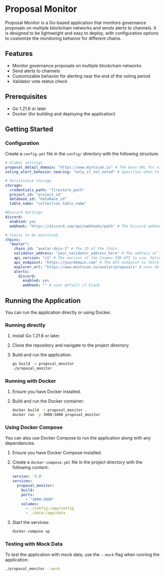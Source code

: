 # Proposal Monitor

Proposal Monitor is a Go-based application that monitors governance proposals on multiple blockchain networks and sends alerts to channels. It is designed to be lightweight and easy to deploy, with configuration options to customize the monitoring behavior for different chains.

## Features

- Monitor governance proposals on multiple blockchain networks
- Send alerts to channels
- Customizable behavior for alerting near the end of the voting period
- Validator vote status check

## Prerequisites

- Go 1.21.6 or later
- Docker (for building and deploying the application)

## Getting Started

### Configuration

Create a `config.yml` file in the `config/` directory with the following structure:

```yaml
# Global settings
proposal_detail_domain: "https://www.mintscan.io" # The base URL for viewing proposal details. This can be customized if you use a different domain.
voting_alert_behavior_nearing: "only_if_not_voted" # Specifies when to send alerts near the end of the voting period. Options: "always" to always send alerts, "only_if_not_voted" to send alerts only if the validator hasn't voted.

# Persistence storage
storage:
  credentials_path: "firestore_path"
  project_id: "project_id"
  database_id: "database_id"
  table_name: "collection_table_name"

#Discord Settings
discord:
  enabled: yes
  webhook: "https://discord.com/api/webhooks/path" # The Discord webhook URL to send alerts.

# Chains to be monitored
chains:
  "Axelar":
    chain_id: "axelar-dojo-1" # The ID of the chain.
    validator_address: "your_validator_address_here" # The address of the validator to monitor.
    api_version: "v1" # The version of the Cosmos SDK API to use. Options are "v1" or "v1beta1".
    api_endpoint: "https://yourdomain.com" # The API endpoint to fetch proposals.
    explorer_url: "https://www.mintscan.io/axelar/proposals" # uses default if blank
    alerts:
      discord:
        enabled: yes
        webhook: "" # uses default if blank

```

## Running the Application

You can run the application directly or using Docker.

### Running directly

1. Install Go 1.21.6 or later.
2. Clone the repository and navigate to the project directory.
3. Build and run the application:

    ```sh
    go build -o proposal_monitor
    ./proposal_monitor
    ```

### Running with Docker

1. Ensure you have Docker installed.
2. Build and run the Docker container:

    ```sh
    docker build -t proposal_monitor .
    docker run -p 3000:3000 proposal_monitor
    ```

### Using Docker Compose

You can also use Docker Compose to run the application along with any dependencies.

1. Ensure you have Docker Compose installed.
2. Create a `docker-compose.yml` file in the project directory with the following content:

    ```yaml
    version: '3.8'
    services:
      proposal_monitor:
        build: .
        ports:
          - "3000:3000"
        volumes:
          - ./config:/app/config
          - ./data:/app/data
    ```

3. Start the services:

    ```sh
    docker-compose up
    ```

### Testing with Mock Data

To test the application with mock data, use the `--mock` flag when running the application:

```sh
./proposal_monitor --mock
```